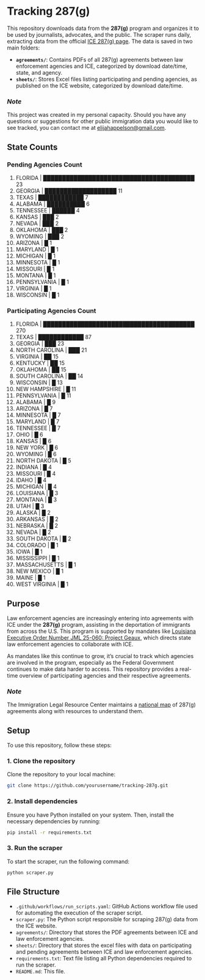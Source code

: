 # Tracking 287(g)

This repository downloads data from the **287(g)** program and organizes it to be used by journalists, advocates, and the public. The scraper runs daily, extracting data from the official [ICE 287(g) page](https://www.ice.gov/identify-and-arrest/287g). The data is saved in two main folders:

- **`agreements/`**: Contains PDFs of all 287(g) agreements between law enforcement agencies and ICE, categorized by download date/time, state, and agency.
- **`sheets/`**: Stores Excel files listing participating and pending agencies, as published on the ICE website, categorized by download date/time.

### *Note*
This project was created in my personal capacity. Should you have any questions or suggestions for other public immigration data you would like to see tracked, you can contact me at elijahappelson@gmail.com.

## State Counts
### Pending Agencies Count
 1. FLORIDA      | ████████████████████████████████████████ 23
 2. GEORGIA      | ███████████████████                      11
 3. TEXAS        | ████████████                             7
 4. ALABAMA      | ██████████                               6
 5. TENNESSEE    | ██████                                   4
 6. KANSAS       | ███                                      2
 7. NEVADA       | ███                                      2
 8. OKLAHOMA     | ███                                      2
 9. WYOMING      | ███                                      2
10. ARIZONA      | █                                        1
11. MARYLAND     | █                                        1
12. MICHIGAN     | █                                        1
13. MINNESOTA    | █                                        1
14. MISSOURI     | █                                        1
15. MONTANA      | █                                        1
16. PENNSYLVANIA | █                                        1
17. VIRGINIA     | █                                        1
18. WISCONSIN    | █                                        1

### Participating Agencies Count
 1. FLORIDA        | ████████████████████████████████████████ 270
 2. TEXAS          | ████████████                             87
 3. GEORGIA        | ███                                      23
 4. NORTH CAROLINA | ███                                      21
 5. VIRGINIA       | ██                                       15
 6. KENTUCKY       | ██                                       15
 7. OKLAHOMA       | ██                                       15
 8. SOUTH CAROLINA | ██                                       14
 9. WISCONSIN      | █                                        13
10. NEW HAMPSHIRE  | █                                        11
11. PENNSYLVANIA   | █                                        11
12. ALABAMA        | █                                        9
13. ARIZONA        | █                                        7
14. MINNESOTA      | █                                        7
15. MARYLAND       | █                                        7
16. TENNESSEE      | █                                        7
17. OHIO           | █                                        6
18. KANSAS         | █                                        6
19. NEW YORK       | █                                        6
20. WYOMING        | █                                        6
21. NORTH DAKOTA   | █                                        5
22. INDIANA        | █                                        4
23. MISSOURI       | █                                        4
24. IDAHO          | █                                        4
25. MICHIGAN       | █                                        4
26. LOUISIANA      | █                                        3
27. MONTANA        | █                                        3
28. UTAH           | █                                        3
29. ALASKA         | █                                        2
30. ARKANSAS       | █                                        2
31. NEBRASKA       | █                                        2
32. NEVADA         | █                                        2
33. SOUTH DAKOTA   | █                                        2
34. COLORADO       | █                                        1
35. IOWA           | █                                        1
36. MISSISSIPPI    | █                                        1
37. MASSACHUSETTS  | █                                        1
38. NEW MEXICO     | █                                        1
39. MAINE          | █                                        1
40. WEST VIRGINIA  | █                                        1

## Purpose

Law enforcement agencies are increasingly entering into agreements with ICE under the **287(g)** program, assisting in the deportation of immigrants from across the U.S. This program is supported by mandates like [Louisiana Executive Order Number JML 25-060: Project Geaux](https://interactive.wwltv.com/pdfs/Operation_GEAUX.pdf), which directs state law enforcement agencies to collaborate with ICE.

As mandates like this continue to grow, it’s crucial to track which agencies are involved in the program, especially as the Federal Government continues to make data harder to access. This repository provides a real-time overview of participating agencies and their respective agreements.

### *Note*
The Immigration Legal Resource Center maintains a [national map](https://www.ilrc.org/practitioners/national-map-287g-agreements) of 287(g) agreements along with resources to  understand them.

## Setup

To use this repository, follow these steps:

### 1. Clone the repository
Clone the repository to your local machine:

```bash
git clone https://github.com/yourusername/tracking-287g.git
```

### 2. Install dependencies
Ensure you have Python installed on your system. Then, install the necessary dependencies by running:

```bash
pip install -r requirements.txt
```

### 3. Run the scraper
To start the scraper, run the following command:

```bash
python scraper.py
```

## File Structure

- `.github/workflows/run_scripts.yaml`: GitHub Actions workflow file used for automating the execution of the scraper script.
- `scraper.py`: The Python script responsible for scraping 287(g) data from the ICE website.
- `agreements/`: Directory that stores the PDF agreements between ICE and law enforcement agencies.
- `sheets/`: Directory that stores the excel files with data on participating and pending agreements between ICE and law enforcement agencies.
- `requirements.txt`: Text file listing all Python dependencies required to run the scraper.
- `README.md`: This file.
